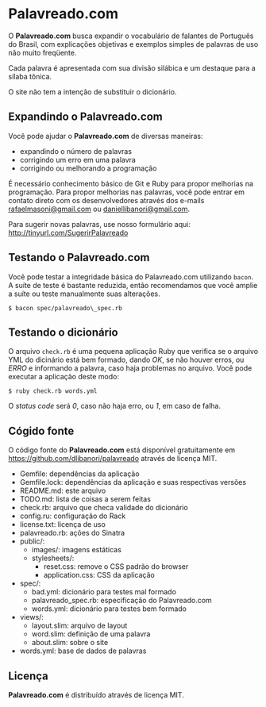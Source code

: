 # Palavreado.com

O **Palavreado.com** busca expandir o vocabulário de falantes de Português do Brasil, com explicações objetivas e exemplos simples de palavras de uso não muito freqüente.

Cada palavra é apresentada com sua divisão silábica e um destaque para a sílaba tônica.

O site não tem a intenção de substituir o dicionário.


## Expandindo o Palavreado.com

Você pode ajudar o **Palavreado.com** de diversas maneiras:

- expandindo o número de palavras
- corrigindo um erro em uma palavra
- corrigindo ou melhorando a programação

É necessário conhecimento básico de Git e Ruby para propor melhorias na programação. Para propor melhorias nas palavras, você pode entrar em contato direto com os desenvolvedores através dos e-mails rafaelmasoni@gmail.com ou daniellibanori@gmail.com.

Para sugerir novas palavras, use nosso formulário aqui: http://tinyurl.com/SugerirPalavreado


## Testando o Palavreado.com

Você pode testar a integridade básica do Palavreado.com utilizando `bacon`. A suíte de teste é bastante reduzida, então recomendamos que você amplie a suíte ou teste manualmente suas alterações.

    $ bacon spec/palavreado\_spec.rb


## Testando o dicionário

O arquivo `check.rb` é uma pequena aplicação Ruby que verifica se o arquivo YML do dicinário está bem formado, dando _OK_, se não houver erros, ou _ERRO_ e informando a palavra, caso haja problemas no arquivo. Você pode executar a aplicação deste modo:

    $ ruby check.rb words.yml

O _status code_ será _0_, caso não haja erro, ou _1_, em caso de falha.

## Cógido fonte

O código fonte do **Palavreado.com** está disponível gratuitamente em https://github.com/dlibanori/palavreado através de licença MIT.

- Gemfile: dependências da aplicação
- Gemfile.lock: dependências da aplicação e suas respectivas versões
- README.md: este arquivo
- TODO.md: lista de coisas a serem feitas
- check.rb: arquivo que checa validade do dicionário
- config.ru: configuração do Rack
- license.txt: licença de uso
- palavreado.rb: ações do Sinatra
- public/:
  - images/: imagens estáticas
  - stylesheets/:
    - reset.css: remove o CSS padrão do browser
    - application.css: CSS da aplicação
- spec/:
  - bad.yml: dicionário para testes mal formado
  - palavreado\_spec.rb: especificação do Palavreado.com
  - words.yml: dicionário para testes bem formado
- views/:
  - layout.slim: arquivo de layout
  - word.slim: definição de uma palavra
  - about.slim: sobre o site
- words.yml: base de dados de palavras


## Licença

**Palavreado.com** é distribuído através de licença MIT.

